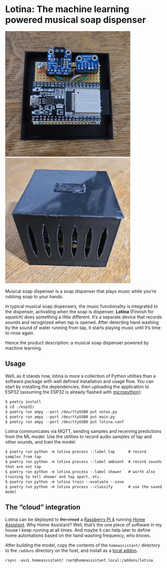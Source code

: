 # Lotina: The machine learning powered musical soap dispenser

![Lotina board and wiring](img/lotina_board.jpg)
![Lotina housing](img/lotina_housing.jpg)

Musical soap dispenser is a soap dispenser that plays music while you’re rubbing
soap to your hands.

In typical musical soap dispensers, the music functionality is integrated to the
dispenser, activating when the soap is dispenser. **Lotina** (Finnish for
*squelch*) does something a little different. It’s a separate device that
records sounds and recognized when tap is opened. After detecting hand washing
by the sound of water running from tap, it starts playing music until it’s time
to rinse again.

Hence the product description: a musical soap dispenser powered by machine
learning.

## Usage

Well, as it stands now, lotina is more a collection of Python utilities than a
software package with well defined installation and usage flow. You can start
by installing the dependencies, then uploading the application to ESP32
(assuming the ESP32 is already flashed with
[micropython](https://micropython.org/)):

```
$ poetry install
$ cd ./esp32/
$ poetry run ampy --port /dev/ttyUSB0 put notes.py
$ poetry run ampy --port /dev/ttyUSB0 put main.py
$ poetry run ampy --port /dev/ttyUSB0 put lotina.conf
```

Lotina communicates via MQTT, sending samples and receiving predictions from the
ML model. Use the utilities to record audio samples of tap and other sounds, and
train the model:

```
$ poetry run python -m lotina process --label tap      # record samples from tap
$ poetry run python -m lotina process --label ambient  # record sounds that are not tap
$ poetry run python -m lotina process --label shower   # worth also training to tell shower and tap apart, etc.
$ poetry run python -m lotina train --evaluate --save
$ poetry run python -m lotina process --classify       # use the saved model
```

## The “cloud” integration

Lotina can be deployed to ~~the cloud~~ a [Raspberry Pi
4](https://www.raspberrypi.com/products/raspberry-pi-4-model-b/) running [Home
Assistant](https://www.home-assistant.io/). Why Home Assistant? Well, that’s the
one piece of software in my house I keep running at all times. And maybe it can
help later to define home automations based on the hand washing frequency, who
knows.

After building the model, copy the contents of the `homeassistant/` directory to
the `/addons` directory on the host, and install as a [local
addon](https://developers.home-assistant.io/docs/add-ons/tutorial#step-2-installing-and-testing-your-add-on).

```
rsync -avzL homeassistant/ root@homeassistant.local:/addons/lotina
```
